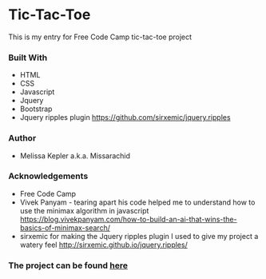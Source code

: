 #  Tic-Tac-Toe
This is my entry for Free Code Camp tic-tac-toe project 

###  Built With
+  HTML  
+  CSS  
+  Javascript   
+  Jquery  
+  Bootstrap  
+  Jquery ripples plugin https://github.com/sirxemic/jquery.ripples 

###  Author
+  Melissa Kepler a.k.a. Missarachid  

###  Acknowledgements
+  Free Code Camp
+  Vivek Panyam - tearing apart his code helped me to understand how to use the minimax algorithm in javascript
https://blog.vivekpanyam.com/how-to-build-an-ai-that-wins-the-basics-of-minimax-search/
+  sirxemic for making the Jquery ripples plugin I used to give my project a watery feel
http://sirxemic.github.io/jquery.ripples/

###  The project can be found [here](https://missarachnid.github.io/fcc-tictactoe/)

